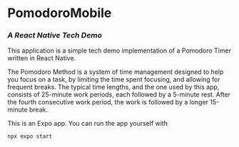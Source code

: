 # PomodoroMobile

### _A React Native Tech Demo_

This application is a simple tech demo implementation of a Pomodoro Timer written in React Native.

The Pomodoro Method is a system of time management designed to help you focus on a task, by limiting the time spent focusing, and allowing for frequent breaks. The typical time lengths, and the one used by this app, consists of 25-minute work periods, each followed by a 5-minute rest. After the fourth consecutive work period, the work is followed by a longer 15-minute break.

This is an Expo app. You can run the app yourself with

`npx expo start`
